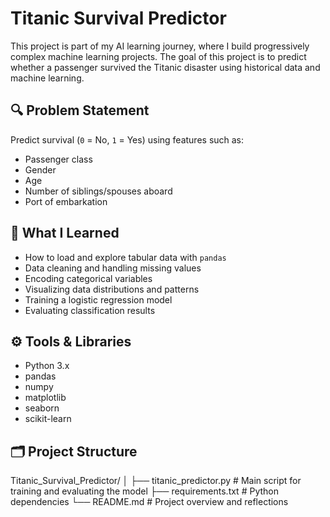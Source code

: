 # Titanic Survival Predictor

This project is part of my AI learning journey, where I build progressively complex machine learning projects. The goal of this project is to predict whether a passenger survived the Titanic disaster using historical data and machine learning.

## 🔍 Problem Statement

Predict survival (`0` = No, `1` = Yes) using features such as:
- Passenger class
- Gender
- Age
- Number of siblings/spouses aboard
- Port of embarkation

## 🧠 What I Learned

- How to load and explore tabular data with `pandas`
- Data cleaning and handling missing values
- Encoding categorical variables
- Visualizing data distributions and patterns
- Training a logistic regression model
- Evaluating classification results

## ⚙️ Tools & Libraries

- Python 3.x
- pandas
- numpy
- matplotlib
- seaborn
- scikit-learn

## 🗂️ Project Structure

Titanic_Survival_Predictor/
│
├── titanic_predictor.py # Main script for training and evaluating the model
├── requirements.txt # Python dependencies
└── README.md # Project overview and reflections